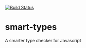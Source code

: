 [![Build Status](https://travis-ci.org/jdpipkin/smart-types.svg?branch=master)](https://travis-ci.org/jdpipkin/smart-types)

# smart-types
A smarter type checker for Javascript
